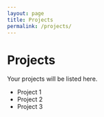 ```yaml
---
layout: page
title: Projects
permalink: /projects/
---
```


# Projects

Your projects will be listed here.

- Project 1
- Project 2
- Project 3

